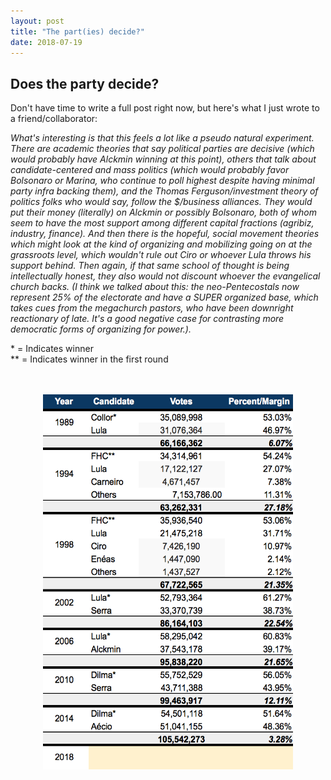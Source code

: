 ```yaml
---
layout: post
title: "The part(ies) decide?"
date: 2018-07-19
---
```

<h2>Does the party decide?</h2>

<p> Don't have time to write a full post right now, but here's what I just wrote to a friend/collaborator: </p>
<p> <i>What's interesting is that this feels a lot like a pseudo natural experiment. There are academic theories that say political parties are decisive (which would probably have Alckmin winning at this point), others that talk about candidate-centered and mass politics (which would probably favor Bolsonaro or Marina, who continue to poll highest despite having minimal party infra backing them), and the Thomas Ferguson/investment theory of politics folks who would say, follow the $/business alliances. They would put their money (literally) on Alckmin or possibly Bolsonaro, both of whom seem to have the most support among different capital fractions (agribiz, industry, finance). And then there is the hopeful, social movement theories which might look at the kind of organizing and mobilizing going on at the grassroots level, which wouldn't rule out Ciro or whoever Lula throws his support behind. Then again, if that same school of thought is being intellectually honest, they also would not discount whoever the evangelical church backs. (I think we talked about this: the neo-Pentecostals now represent 25% of the electorate and have a SUPER organized base, which takes cues from the megachurch pastors, who have been downright reactionary of late. It's a good negative case for contrasting more democratic forms of organizing for power.).<br>
 </i> <p></p>
 <p>
  * = Indicates winner <br>
  ** = Indicates winner in the first round
	</p>
<br>
<br>
 <center>
<img src="/images/presidential_historical_win_margins.png" alt="HTML5 Icon" style="width:400px;height:600px;">
	</center>
<br>
